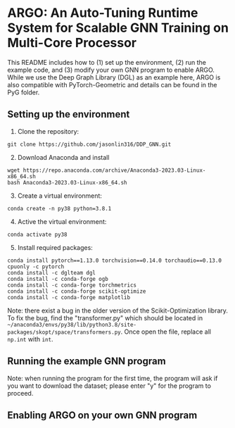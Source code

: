 # ARGO: An Auto-Tuning Runtime System for Scalable GNN Training on Multi-Core Processor

This README includes how to (1) set up the environment, (2) run the example code, and (3) modify your own GNN program to enable ARGO.  
While we use the Deep Graph Library (DGL) as an example here, ARGO is also compatible with PyTorch-Geometric and details can be found in the PyG folder.

## Setting up the environment

1. Clone the repository:

```shell
git clone https://github.com/jasonlin316/DDP_GNN.git
```

2. Download Anaconda and install
```shell
wget https://repo.anaconda.com/archive/Anaconda3-2023.03-Linux-x86_64.sh
bash Anaconda3-2023.03-Linux-x86_64.sh
```

3. Create a virtual environment:

```shell
conda create -n py38 python=3.8.1
```

4. Active the virtual environment:

```shell
conda activate py38
```

5. Install required packages:

```shell
conda install pytorch==1.13.0 torchvision==0.14.0 torchaudio==0.13.0 cpuonly -c pytorch
conda install -c dglteam dgl
conda install -c conda-forge ogb
conda install -c conda-forge torchmetrics
conda install -c conda-forge scikit-optimize
conda install -c conda-forge matplotlib
```
Note: there exist a bug in the older version of the Scikit-Optimization library.  
To fix the bug, find the "transformer.py" which should be located in
   ```~/anaconda3/envs/py38/lib/python3.8/site-packages/skopt/space/transformers.py```. Once open the file, replace all ```np.int``` with ```int```.

## Running the example GNN program

Note: when running the program for the first time, the program will ask if you want to download the dataset; please enter "y" for the program to proceed.


## Enabling ARGO on your own GNN program
   
